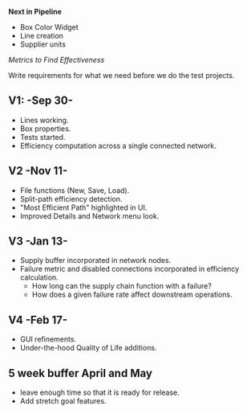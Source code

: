 **Next in Pipeline**
* Box Color Widget
* Line creation
* Supplier units 

*Metrics to Find Effectiveness*

Write requirements for what we need before we do the test projects. 


## V1: -Sep 30-
- Lines working.
- Box properties.
- Tests started.
- Efficiency computation across a single connected network.

## V2 -Nov 11-
- File functions (New, Save, Load).
- Split-path efficiency detection.
- "Most Efficient Path" highlighted in UI.
- Improved Details and Network menu look.

## V3 -Jan 13-
- Supply buffer incorporated in network nodes.
- Failure metric and disabled connections incorporated in efficiency calculation.
  - How long can the supply chain function with a failure?
  - How does a given failure rate affect downstream operations.
  
## V4 -Feb 17-
- GUI refinements.
- Under-the-hood Quality of Life additions.

## 5 week buffer April and May
- leave enough time so that it is ready for release.
- Add stretch goal features. 
